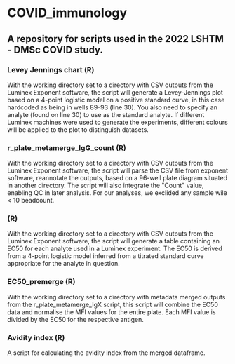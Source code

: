 # COVID_immunology

## A repository for scripts used in the 2022 LSHTM - DMSc COVID study.

### Levey Jennings chart (R)
With the working directory set to a directory with CSV outputs from the Luminex Exponent software, the script will generate a Levey-Jennings plot based on a 4-point logistic model on a positive standard curve, in this case hardcoded as being in wells 89-93 (line 30). You also need to specify an analyte (found on line 30) to use as the standard analyte. If different Luminex machines were used to generate the experiments, different colours will be applied to the plot to distinguish datasets.

### r_plate_metamerge_IgG_count (R)
With the working directory set to a directory with CSV outputs from the Luminex Exponent software, the script will parse the CSV file from exponent software, reannotate the outputs, based on a 96-well plate diagram situated in another directory. The script will also integrate the "Count" value, enabling QC in later analysis. For our analyses, we exclided any sample wile < 10 beadcount.

###  (R)
With the working directory set to a directory with CSV outputs from the Luminex Exponent software, the script will generate a table containing an EC50 for each analyte used in a Luminex experiment. The EC50 is derived from a 4-point logistic model inferred from a titrated standard curve appropriate for the analyte in question.

### EC50_premerge (R)
With the working directory set to a directory with metadata merged outputs from the r_plate_metamerge_IgX script, this script will combine the EC50 data and normalise the MFI values for the entire plate. Each MFI value is divided by the EC50 for the respective antigen.

### Avidity index (R)
A script for calculating the avidity index from the merged dataframe.
